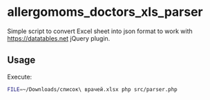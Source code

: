 # allergomoms_doctors_xls_parser

Simple script to convert Excel sheet into json format to work with https://datatables.net jQuery plugin.

## Usage

Execute: 

```bash
FILE=~/Downloads/список\ врачей.xlsx php src/parser.php 
```
